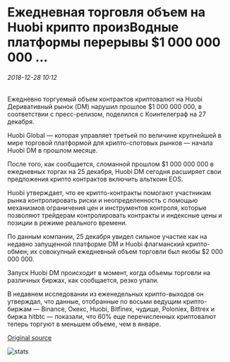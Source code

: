 # Ежедневная торговля объем на Huobi крипто произВодные платформы перерывы $1 000 000 000 ...

###### 2018-12-28 10:12

Ежедневно торгуемый объем контрактов криптовалют на Huobi Деривативный рынок (DM) нарушил прошлое $1 000 000 000, в соответствии с пресс-релизом, поделился с Коинтелеграф на 27 декабря.

Huobi Global — которая управляет третьей по величине крупнейшей в мире торговой платформой для крипто-спотовых рынков — начала Huobi DM в прошлом месяце.

После того, как сообщается, сломанной прошлом $1 000 000 000 в ежедневных торгах на 25 декабря, Huobi DM сегодня расширяет свои предложения крипто контрактов включить альткоин EOS.

Huobi утверждает, что ее крипто-контракты помогают участникам рынка контролировать риски и неопределенность с помощью механизмов ограничения цен и инструментов контроля, которые позволяют трейдерам контролировать контракты и индексные цены и позиции в режиме реального времени.

По данным компании, 25 декабря увидел сильное участие как на недавно запущенной платформе DM и Huobi флагманский крипто-обмен; их совокупный ежедневный объем торговли был якобы $2 000 000 000.

Запуск Huobi DM происходит в момент, когда объемы торговли на различных биржах, как сообщается, резко упали.

В недавнем исследовании из еженедельных крипто-выходов он утверждал, что данные, отобранные по восьми ведущим крипто-биржам — Binance, Окекс, Huobi, Bitfinex, чудище, Poloniex, Bittrex и биржа hitbtc — показали, что 60% еще перечисленных криптовалют теперь торгуют в меньшем объеме, чем в январе.

[Original source](https://cointelegraph.com/news/daily-traded-volume-on-huobis-crypto-derivatives-platform-breaks-1-billion)

![stats](https://c.statcounter.com/11760860/0/a89fa40b/1/ "stats")
